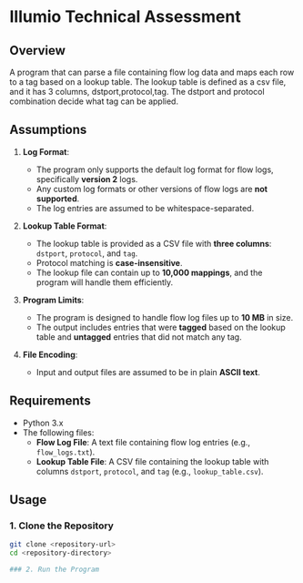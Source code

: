 # Illumio Technical Assessment

## Overview

A program that can parse a file containing flow log data and maps each row to a tag based on a lookup table. The lookup table is defined as a csv file, and it has 3 columns, dstport,protocol,tag.   The dstport and protocol combination decide what tag can be applied.

## Assumptions

1. **Log Format**: 
   - The program only supports the default log format for flow logs, specifically **version 2** logs.
   - Any custom log formats or other versions of flow logs are **not supported**.
   - The log entries are assumed to be whitespace-separated.

2. **Lookup Table Format**: 
   - The lookup table is provided as a CSV file with **three columns**: `dstport`, `protocol`, and `tag`.
   - Protocol matching is **case-insensitive**.
   - The lookup file can contain up to **10,000 mappings**, and the program will handle them efficiently.

3. **Program Limits**:
   - The program is designed to handle flow log files up to **10 MB** in size.
   - The output includes entries that were **tagged** based on the lookup table and **untagged** entries that did not match any tag.

4. **File Encoding**:
   - Input and output files are assumed to be in plain **ASCII text**.

## Requirements

- Python 3.x
- The following files:
  - **Flow Log File**: A text file containing flow log entries (e.g., `flow_logs.txt`).
  - **Lookup Table File**: A CSV file containing the lookup table with columns `dstport`, `protocol`, and `tag` (e.g., `lookup_table.csv`).


## Usage

### 1. Clone the Repository

```bash
git clone <repository-url>
cd <repository-directory>

### 2. Run the Program

